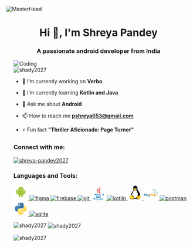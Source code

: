 ![MasterHead](https://user-images.githubusercontent.com/90236635/232446433-d5540fa2-fe28-4bb8-b929-cdb51fe61336.gif)
<h1 align="center">Hi 👋, I'm Shreya Pandey</h1>
<h3 align="center">A passionate android developer from India</h3>
<div style="margin-left: 20px;">

<img align="right" alt="Coding" src="https://camo.githubusercontent.com/afbfa6ea06dbf48e7520727dc7a1fb5cbec1e88fbf0efa0c37d26965ae713b13/68747470733a2f2f6d656469612e74656e6f722e636f6d2f347279783636745745686341414141642f706978656c2d73747564792e676966" width="600"/>

<p align="left"> <img src="https://komarev.com/ghpvc/?username=shady2027&label=Profile%20views&color=0e75b6&style=flat" alt="shady2027" /> </p>

- 🔭 I’m currently working on **Verbo**

- 🌱 I’m currently learning **Kotlin and Java**

- 💬 Ask me about **Android**

- 📫 How to reach me **pshreya653@gmail.com**

- ⚡ Fun fact **"Thriller Aficionado: Page Turner"**

<h3 align="left">Connect with me:</h3>
<p align="left">
<a href="https://linkedin.com/in/shreya-pandey2027" target="blank"><img align="center" src="https://raw.githubusercontent.com/rahuldkjain/github-profile-readme-generator/master/src/images/icons/Social/linked-in-alt.svg" alt="shreya-pandey2027" height="30" width="40" /></a>
</p>

<h3 align="left">Languages and Tools:</h3>
<p align="left"> <a href="https://developer.android.com" target="_blank" rel="noreferrer"> <img src="https://raw.githubusercontent.com/devicons/devicon/master/icons/android/android-original-wordmark.svg" alt="android" width="40" height="40"/> </a> <a href="https://www.figma.com/" target="_blank" rel="noreferrer"> <img src="https://www.vectorlogo.zone/logos/figma/figma-icon.svg" alt="figma" width="40" height="40"/> </a> <a href="https://firebase.google.com/" target="_blank" rel="noreferrer"> <img src="https://www.vectorlogo.zone/logos/firebase/firebase-icon.svg" alt="firebase" width="40" height="40"/> </a> <a href="https://git-scm.com/" target="_blank" rel="noreferrer"> <img src="https://www.vectorlogo.zone/logos/git-scm/git-scm-icon.svg" alt="git" width="40" height="40"/> </a> <a href="https://www.java.com" target="_blank" rel="noreferrer"> <img src="https://raw.githubusercontent.com/devicons/devicon/master/icons/java/java-original.svg" alt="java" width="40" height="40"/> </a> <a href="https://kotlinlang.org" target="_blank" rel="noreferrer"> <img src="https://www.vectorlogo.zone/logos/kotlinlang/kotlinlang-icon.svg" alt="kotlin" width="40" height="40"/> </a> <a href="https://www.linux.org/" target="_blank" rel="noreferrer"> <img src="https://raw.githubusercontent.com/devicons/devicon/master/icons/linux/linux-original.svg" alt="linux" width="40" height="40"/> </a> <a href="https://www.mysql.com/" target="_blank" rel="noreferrer"> <img src="https://raw.githubusercontent.com/devicons/devicon/master/icons/mysql/mysql-original-wordmark.svg" alt="mysql" width="40" height="40"/> </a> <a href="https://postman.com" target="_blank" rel="noreferrer"> <img src="https://www.vectorlogo.zone/logos/getpostman/getpostman-icon.svg" alt="postman" width="40" height="40"/> </a> <a href="https://www.python.org" target="_blank" rel="noreferrer"> <img src="https://raw.githubusercontent.com/devicons/devicon/master/icons/python/python-original.svg" alt="python" width="40" height="40"/> </a> <a href="https://www.sqlite.org/" target="_blank" rel="noreferrer"> <img src="https://www.vectorlogo.zone/logos/sqlite/sqlite-icon.svg" alt="sqlite" width="40" height="40"/> </a> </p>

<p><img align="left" src="https://github-readme-stats.vercel.app/api/top-langs?username=shady2027&show_icons=true&locale=en&layout=compact" alt="shady2027" /></p>

<p>&nbsp;<img align="center" src="https://github-readme-stats.vercel.app/api?username=shady2027&show_icons=true&locale=en" alt="shady2027" /></p>

<p><img align="center" src="https://github-readme-streak-stats.herokuapp.com/?user=shady2027&" alt="shady2027" /></p>

<!--
**shady2027/shady2027** is a ✨ _special_ ✨ repository because its `README.md` (this file) appears on your GitHub profile.

Here are some ideas to get you started:

- 🔭 I’m currently working on ...
- 🌱 I’m currently learning ...
- 👯 I’m looking to collaborate on ...
- 🤔 I’m looking for help with ...
- 💬 Ask me about ...
- 📫 How to reach me: ...
- 😄 Pronouns: ...
- ⚡ Fun fact: ...
-->
